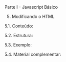 Parte I - Javascript Básico

5. Modificando o HTML

5.1. Conteúdo: 

5.2. Estrutura: 

5.3. Exemplo:

5.4. Material complementar:
